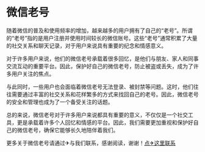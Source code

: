 # 微信老号

随着微信的普及和使用频率的增加，越来越多的用户拥有了自己的“老号”。所谓的“老号”指的是用户注册并使用时间较长的微信账号。这些“老号”通常积累了大量的社交关系和聊天记录，对于用户来说具有重要的纪念和情感意义。

对于许多用户来说，他们的微信老号承载着很多回忆，是他们与朋友、家人和同事交流互动的重要平台。因此，保护好自己的微信老号，防止被盗或丢失，成为了许多用户关注的焦点。

与此同时，一些用户也会面临着微信老号无法登录、被封禁等问题。这时，他们往往需要通过丰富的社交关系和花样繁多的方式来找回自己的老号。因此，微信老号的安全和管理也成为了一个备受关注的话题。

总的来说，微信老号对于许多用户来说都具有重要的意义，不仅仅是一个社交工具，更是承载着许多个人回忆和情感的平台。因此，我们需要更加重视和保护好自己的微信老号，确保它能够长久地陪伴着我们。

更多关于微信老号请通过✈与我们联系，感谢阅读，谢谢！[点✈这里联系](https://d.k02.cc)